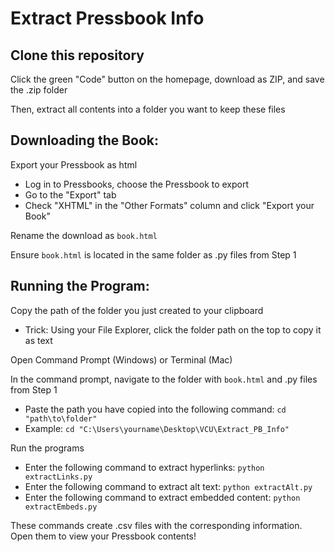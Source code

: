# Extract Pressbook Info

## Clone this repository

Click the green "Code" button on the homepage, download as ZIP, and save the .zip folder

Then, extract all contents into a folder you want to keep these files

## Downloading the Book:

Export your Pressbook as html
- Log in to Pressbooks, choose the Pressbook to export
- Go to the "Export" tab
- Check "XHTML" in the "Other Formats" column and click "Export your Book"

Rename the download as `book.html`

Ensure `book.html` is located in the same folder as .py files from Step 1

## Running the Program:

Copy the path of the folder you just created to your clipboard
- Trick: Using your File Explorer, click the folder path on the top to copy it as text

Open Command Prompt (Windows) or Terminal (Mac)
	
In the command prompt, navigate to the folder with `book.html` and .py files from Step 1
- Paste the path you have copied into the following command: `cd "path\to\folder"`
- Example: `cd "C:\Users\yourname\Desktop\VCU\Extract_PB_Info"`

Run the programs
- Enter the following command to extract hyperlinks: `python extractLinks.py`
- Enter the following command to extract alt text: `python extractAlt.py`
- Enter the following command to extract embedded content: `python extractEmbeds.py`

These commands create .csv files with the corresponding information. Open them to view your Pressbook contents!

